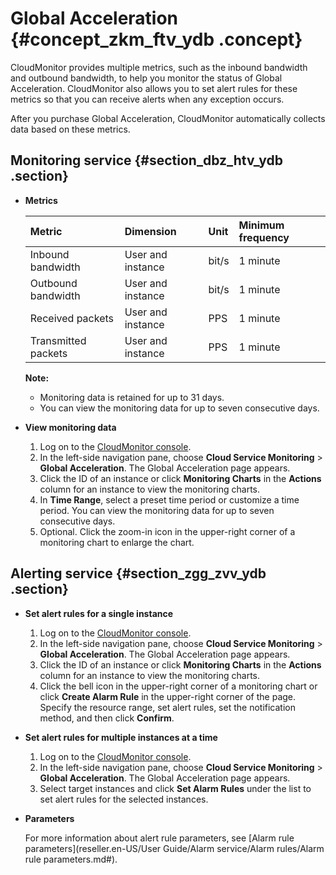 # Global Acceleration {#concept_zkm_ftv_ydb .concept}

CloudMonitor provides multiple metrics, such as the inbound bandwidth and outbound bandwidth, to help you monitor the status of Global Acceleration. CloudMonitor also allows you to set alert rules for these metrics so that you can receive alerts when any exception occurs.

After you purchase Global Acceleration, CloudMonitor automatically collects data based on these metrics.

## Monitoring service {#section_dbz_htv_ydb .section}

-   **Metrics** 

    |Metric|Dimension|Unit|Minimum frequency|
    |:-----|:--------|:---|:----------------|
    |Inbound bandwidth|User and instance|bit/s|1 minute|
    |Outbound bandwidth|User and instance|bit/s|1 minute|
    |Received packets|User and instance|PPS|1 minute|
    |Transmitted packets|User and instance|PPS|1 minute|

    **Note:** 

    -   Monitoring data is retained for up to 31 days.
    -   You can view the monitoring data for up to seven consecutive days.
-   **View monitoring data** 
    1.  Log on to the [CloudMonitor console](https://partners-intl.console.aliyun.com/#/cms).
    2.  In the left-side navigation pane, choose **Cloud Service Monitoring** \> **Global Acceleration**. The Global Acceleration page appears.
    3.  Click the ID of an instance or click **Monitoring Charts** in the **Actions** column for an instance to view the monitoring charts.
    4.  In **Time Range**, select a preset time period or customize a time period. You can view the monitoring data for up to seven consecutive days.
    5.  Optional. Click the zoom-in icon in the upper-right corner of a monitoring chart to enlarge the chart.

## Alerting service {#section_zgg_zvv_ydb .section}

-   **Set alert rules for a single instance** 
    1.  Log on to the [CloudMonitor console](https://partners-intl.console.aliyun.com/#/cms).
    2.  In the left-side navigation pane, choose **Cloud Service Monitoring** \> **Global Acceleration**. The Global Acceleration page appears.
    3.  Click the ID of an instance or click **Monitoring Charts** in the **Actions** column for an instance to view the monitoring charts.
    4.  Click the bell icon in the upper-right corner of a monitoring chart or click **Create Alarm Rule** in the upper-right corner of the page. Specify the resource range, set alert rules, set the notification method, and then click **Confirm**.
-   **Set alert rules for multiple instances at a time** 
    1.  Log on to the [CloudMonitor console](https://partners-intl.console.aliyun.com/#/cms).
    2.  In the left-side navigation pane, choose **Cloud Service Monitoring** \> **Global Acceleration**. The Global Acceleration page appears.
    3.  Select target instances and click **Set Alarm Rules** under the list to set alert rules for the selected instances.
-   **Parameters** 

    For more information about alert rule parameters, see [Alarm rule parameters](reseller.en-US/User Guide/Alarm service/Alarm rules/Alarm rule parameters.md#).


